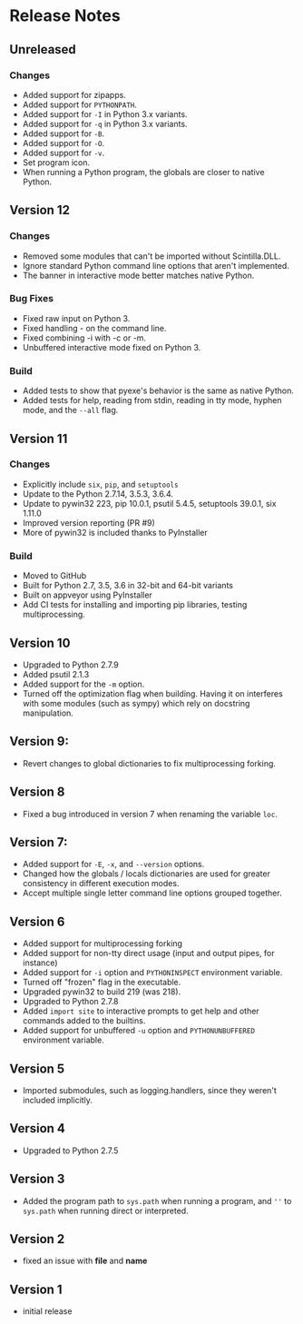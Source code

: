 # Release Notes

## Unreleased

### Changes

- Added support for zipapps.
- Added support for `PYTHONPATH`.
- Added support for `-I` in Python 3.x variants.
- Added support for `-q` in Python 3.x variants.
- Added support for `-B`.
- Added support for `-O`.
- Added support for `-v`.
- Set program icon.
- When running a Python program, the globals are closer to native Python.

## Version 12

### Changes

- Removed some modules that can't be imported without Scintilla.DLL.
- Ignore standard Python command line options that aren't implemented.
- The banner in interactive mode better matches native Python.

### Bug Fixes

- Fixed raw input on Python 3.
- Fixed handling - on the command line.
- Fixed combining -i with -c or -m.
- Unbuffered interactive mode fixed on Python 3.

### Build

- Added tests to show that pyexe's behavior is the same as native Python.
- Added tests for help, reading from stdin, reading in tty mode, hyphen mode, and the `--all` flag.

## Version 11

### Changes

- Explicitly include `six`, `pip`, and `setuptools`
- Update to the Python 2.7.14, 3.5.3, 3.6.4.
- Update to pywin32 223, pip 10.0.1, psutil 5.4.5, setuptools 39.0.1, six 1.11.0
- Improved version reporting (PR #9)
- More of pywin32 is included thanks to PyInstaller

### Build

- Moved to GitHub
- Built for Python 2.7, 3.5, 3.6 in 32-bit and 64-bit variants
- Built on appveyor using PyInstaller
- Add CI tests for installing and importing pip libraries, testing multiprocessing.

## Version 10

- Upgraded to Python 2.7.9
- Added psutil 2.1.3 
- Added support for the `-m` option.
- Turned off the optimization flag when building.  Having it on interferes with some modules (such as sympy) which rely on docstring manipulation.

## Version 9:
- Revert changes to global dictionaries to fix multiprocessing forking.

## Version 8

- Fixed a bug introduced in version 7 when renaming the variable `loc`.

## Version 7:

- Added support for `-E`, `-x`, and `--version` options.
- Changed how the globals / locals dictionaries are used for greater consistency in different execution modes.
- Accept multiple single letter command line options grouped together.

## Version 6

- Added support for multiprocessing forking
- Added support for non-tty direct usage (input and output pipes, for instance)
- Added support for `-i` option and `PYTHONINSPECT` environment variable.
- Turned off "frozen" flag in the executable.
- Upgraded pywin32 to build 219 (was 218).
- Upgraded to Python 2.7.8
- Added `import site` to interactive prompts to get help and other commands added to the builtins.
- Added support for unbuffered `-u` option and `PYTHONUNBUFFERED` environment variable.

## Version 5

- Imported submodules, such as logging.handlers, since they weren't included implicitly.

## Version 4

- Upgraded to Python 2.7.5

## Version 3

- Added the program path to `sys.path` when running a program, and `''` to `sys.path` when running direct or interpreted.

## Version 2

- fixed an issue with __file__ and __name__

## Version 1

- initial release


